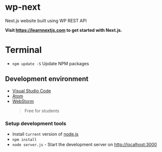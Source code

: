 # wp-next

Next.js website built using WP REST API

**Visit https://learnnextjs.com to get started with Next.js.**

# Terminal

- `npm update -S` Update NPM packages

## Development environment

* [Visual Studio Code](https://code.visualstudio.com/)
* [Atom](https://atom.io/)
* [WebStorm](https://www.jetbrains.com/webstorm/)
  > Free for students

### Setup development tools

- Install `Current` version of [node.js](https://nodejs.org/en/)
- `npm install`
- `node server.js` - Start the development server on <http://localhost:3000>
